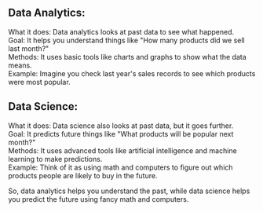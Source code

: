 ## Data Analytics:

What it does: Data analytics looks at past data to see what happened.\
Goal: It helps you understand things like "How many products did we sell last month?"\
Methods: It uses basic tools like charts and graphs to show what the data means.\
Example: Imagine you check last year's sales records to see which products were most popular.
## Data Science:

What it does: Data science also looks at past data, but it goes further.\
Goal: It predicts future things like "What products will be popular next month?"\
Methods: It uses advanced tools like artificial intelligence and machine learning to make predictions.\
Example: Think of it as using math and computers to figure out which products people are likely to buy in the future.

So, data analytics helps you understand the past, while data science helps you predict the future using fancy math and computers.